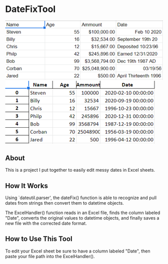 # DateFixTool
![](images/BadDates.png)
![](images/GoodDates.png)

## About
This is a project I put together to easily edit messy dates in Excel sheets. 
## How It Works
Using `dateutil.parser', the dateFix() function is able to recognize and pull dates from strings then convert them to datetime objects. 

The ExcelHandler() function reads in an Excel file, finds the column labeled "Date", converts the original values to datetime objects, and finally 
saves a new file with the corrected date format. 
## How to Use This Tool
To edit your Excel sheet be sure to have a column labeled "Date", then paste your file path into the ExcelHandler(). 

